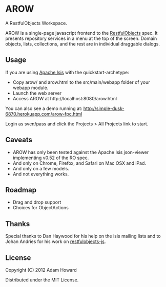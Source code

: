 # AROW

A RestfulObjects Workspace.

AROW is a single-page javascript frontend to the [RestfulObjects](http://restfulobjects.org/) spec.
It presents repository services in a menu at the top of the screen. Domain objects, lists, collections, and the rest are in individual draggable dialogs.

## Usage
If you are using [Apache Isis](http://incubator.apache.org/isis/) with the quickstart-archetype:
* Copy arow/ and arow.html to the src/main/webapp folder of your webapp module.
* Launch the web server
* Access AROW at http://localhost:8080/arow.html

You can also see a demo running at: http://simple-dusk-6870.herokuapp.com/arow-fpc.html

Login as sven/pass and click the Projects > All Projects link to start.

## Caveats
* AROW has only been tested against the Apache Isis json-viewer implementing v0.52 of the RO spec.
* And only on Chrome, Firefox, and Safari on Mac OSX and iPad.
* And only on a few models.
* And not everything works.

## Roadmap
* Drag and drop support
* Choices for ObjectActions

## Thanks
Special thanks to Dan Haywood for his help on the isis mailing lists and to Johan Andries for his work on [restfulobjects-js](http://code.google.com/p/restfulobjects-js/).

## License
Copyright (C) 2012 Adam Howard

Distributed under the MIT License.
